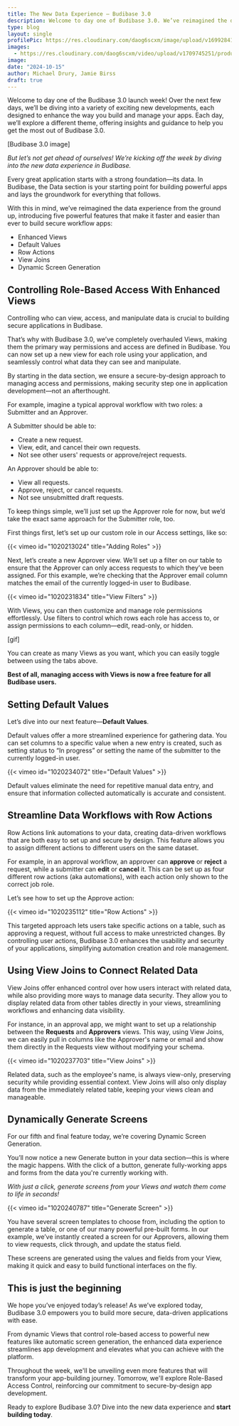 ```yaml
---
title: The New Data Experience – Budibase 3.0
description: Welcome to day one of Budibase 3.0. We’ve reimagined the data experience from the ground up, introducing five powerful features that make it faster and easier than ever to build secure workflow apps. 
type: blog
layout: single
profilePic: https://res.cloudinary.com/daog6scxm/image/upload/v1699284176/Branding/Assets/Symbol/RGB/Full%20Colour/bb-symbol-trans_v60zdz.svg
images:
  - https://res.cloudinary.com/daog6scxm/video/upload/v1709745251/product-marketing-images/formsScreenTemplate2_exoepi.gif
image: 
date: "2024-10-15"
author: Michael Drury, Jamie Birss
draft: true
---
```


Welcome to day one of the Budibase 3.0 launch week! Over the next few days, we’ll be diving into a variety of exciting new developments, each designed to enhance the way you build and manage your apps. Each day, we’ll explore a different theme, offering insights and guidance to help you get the most out of Budibase 3.0.

[Budibase 3.0 image]

*But let’s not get ahead of ourselves! We’re kicking off the week by diving into the new data experience in Budibase.*

Every great application starts with a strong foundation—its data. In Budibase, the Data section is your starting point for building powerful apps and lays the groundwork for everything that follows. 

With this in mind, we’ve reimagined the data experience from the ground up, introducing five powerful features that make it faster and easier than ever to build secure workflow apps:

- Enhanced Views
- Default Values
- Row Actions
- View Joins
- Dynamic Screen Generation

## Controlling Role-Based Access With Enhanced Views

Controlling who can view, access, and manipulate data is crucial to building secure applications in Budibase. 

That’s why with Budibase 3.0, we’ve completely overhauled Views, making them the primary way permissions and access are defined in Budibase. You can now set up a new view for each role using your application, and seamlessly control what data they can see and manipulate. 

By starting in the data section, we ensure a secure-by-design approach to managing access and permissions, making security step one in application development—not an afterthought.

For example, imagine a typical approval workflow with two roles: a Submitter and an Approver.

A Submitter should be able to:
- Create a new request.
- View, edit, and cancel their own requests.
- Not see other users' requests or approve/reject requests.

An Approver should be able to:
- View all requests.
- Approve, reject, or cancel requests.
- Not see unsubmitted draft requests.

To keep things simple, we’ll just set up the Approver role for now, but we’d take the exact same approach for the Submitter role, too. 

First things first, let’s set up our custom role in our Access settings, like so:


{{< vimeo id="1020213024" title="Adding Roles" >}}

Next, let’s create a new Approver view. We’ll set up a filter on our table to ensure that the Approver can only access requests to which they’ve been assigned. For this example, we’re checking that the Approver email column matches the email of the currently logged-in user to Budibase.

{{< vimeo id="1020231834" title="View Filters" >}}

With Views, you can then customize and manage role permissions effortlessly. Use filters to control which rows each role has access to, or assign permissions to each column—edit, read-only, or hidden.

[gif]

You can create as many Views as you want, which you can easily toggle between using the tabs above. 

**Best of all, managing access with Views is now a free feature for all Budibase users.**

## Setting Default Values

Let’s dive into our next feature—**Default Values**.

Default values offer a more streamlined experience for gathering data. You can set columns to a specific value when a new entry is created, such as setting status to “In progress” or setting the name of the submitter to the currently logged-in user. 

{{< vimeo id="1020234072" title="Default Values" >}}

Default values eliminate the need for repetitive manual data entry, and ensure that information collected automatically is accurate and consistent.

## Streamline Data Workflows with Row Actions

Row Actions link automations to your data, creating data-driven workflows that are both easy to set up and secure by design. This feature allows you to assign different actions to different users on the same dataset.

For example, in an approval workflow, an approver can **approve** or **reject** a request, while a submitter can **edit** or **cancel** it. This can be set up as four different row actions (aka automations), with each action only shown to the correct job role.

Let’s see how to set up the Approve action:

{{< vimeo id="1020235112" title="Row Actions" >}}


This targeted approach lets users take specific actions on a table, such as approving a request, without full access to make unrestricted changes. By controlling user actions, Budibase 3.0 enhances the usability and security of your applications, simplifying automation creation and role management.

## Using View Joins to Connect Related Data

View Joins offer enhanced control over how users interact with related data, while also providing more ways to manage data security. They allow you to display related data from other tables directly in your views, streamlining workflows and enhancing data visibility.

For instance, in an approval app, we might want to set up a relationship between the **Requests** and **Approvers** views. This way, using View Joins, we can easily pull in columns like the Approver's name or email and show them directly in the Requests view without modifying your schema.

{{< vimeo id="1020237703" title="View Joins" >}}

Related data, such as the employee's name, is always view-only, preserving security while providing essential context. View Joins will also only display data from the immediately related table, keeping your views clean and manageable.


## Dynamically Generate Screens

For our fifth and final feature today, we’re covering Dynamic Screen Generation.

You’ll now notice a new Generate button in your data section—this is where the magic happens. With the click of a button, generate fully-working apps and forms from the data you're currently working with.

*With just a click, generate screens from your Views and watch them come to life in seconds!*

{{< vimeo id="1020240787" title="Generate Screen" >}}

You have several screen templates to choose from, including the option to generate a table, or one of our many powerful pre-built forms. In our example, we’ve instantly created a screen for our Approvers, allowing them to view requests, click through, and update the status field.

These screens are generated using the values and fields from your View, making it quick and easy to build functional interfaces on the fly.

## This is just the beginning

We hope you’ve enjoyed today’s release! As we’ve explored today, Budibase 3.0 empowers you to build more secure, data-driven applications with ease. 

From dynamic Views that control role-based access to powerful new features like automatic screen generation, the enhanced data experience streamlines app development and elevates what you can achieve with the platform.

Throughout the week, we'll be unveiling even more features that will transform your app-building journey. Tomorrow, we'll explore Role-Based Access Control, reinforcing our commitment to secure-by-design app development.

Ready to explore Budibase 3.0? Dive into the new data experience and **start building today**.